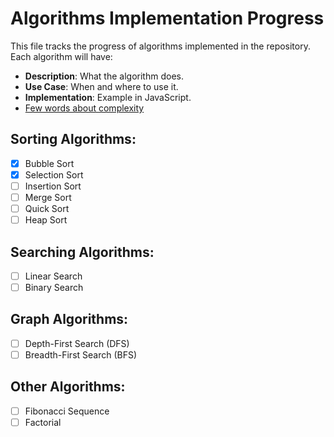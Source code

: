 # Algorithms Implementation Progress

This file tracks the progress of algorithms implemented in the repository. Each algorithm will have:
- **Description**: What the algorithm does.
- **Use Case**: When and where to use it.
- **Implementation**: Example in JavaScript.
- [Few words about complexity](./COMPLEXITY.md)

## Sorting Algorithms:
- [x] Bubble Sort
- [x] Selection Sort
- [ ] Insertion Sort
- [ ] Merge Sort
- [ ] Quick Sort
- [ ] Heap Sort

## Searching Algorithms:
- [ ] Linear Search
- [ ] Binary Search

## Graph Algorithms:
- [ ] Depth-First Search (DFS)
- [ ] Breadth-First Search (BFS)

## Other Algorithms:
- [ ] Fibonacci Sequence
- [ ] Factorial
